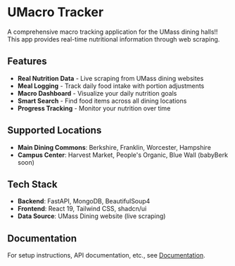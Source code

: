 # UMacro Tracker

A comprehensive macro tracking application for the UMass dining halls!! This app provides real-time nutritional information through web scraping.

## Features

- **Real Nutrition Data** - Live scraping from UMass dining websites
- **Meal Logging** - Track daily food intake with portion adjustments
- **Macro Dashboard** - Visualize your daily nutrition goals
- **Smart Search** - Find food items across all dining locations
- **Progress Tracking** - Monitor your nutrition over time

## Supported Locations

- **Main Dining Commons**: Berkshire, Franklin, Worcester, Hampshire
- **Campus Center**: Harvest Market, People's Organic, Blue Wall (babyBerk soon)

## Tech Stack

- **Backend**: FastAPI, MongoDB, BeautifulSoup4
- **Frontend**: React 19, Tailwind CSS, shadcn/ui
- **Data Source**: UMass Dining website (live scraping)

## Documentation

For setup instructions, API documentation, etc., see [Documentation](./docs/README.md).
